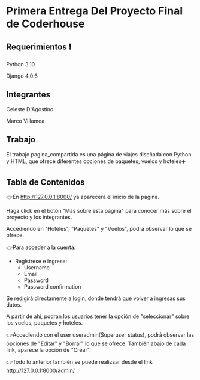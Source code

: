 # Primera Entrega Del Proyecto Final de Coderhouse

## Requerimientos :exclamation:
Python 3.10

Django 4.0.6

## Integrantes 

Celeste D'Agostino

Marco Villamea


## Trabajo
El trabajo pagina_compartida es una página de viajes diseñada con Python y HTML, que ofrece diferentes opciones de paquetes, vuelos y hoteles:airplane:

## Tabla de Contenidos

:point_right:En http://127.0.0.1:8000/ ya aparecerá el inicio de la página. 

Haga click en el botón "Más sobre esta página" para conocer más sobre el proyecto y los integrantes.

Accediendo en "Hoteles", "Paquetes" y "Vuelos", podrá observar lo que se ofrece. 

:point_right:Para acceder a la cuenta:

- Regístrese e ingrese:
  - Username
  - Email
  - Password
  - Password confirmation

Se redigirá directamente a login, donde tendrá que volver a ingresas sus datos.

A partir de ahí, podrán los usuarios tener la opción de "seleccionar" sobre los vuelos, paquetes y hoteles.

:point_right:Accediendo con el user useradmin(Superuser status), podrá observar las opciones de "Editar" y "Borrar" lo que se ofrece. También abajo de cada link, aparece la opción de "Crear".

:point_right:Todo lo anterior también se puede realizsar desde el link http://127.0.0.1:8000/admin/ .

